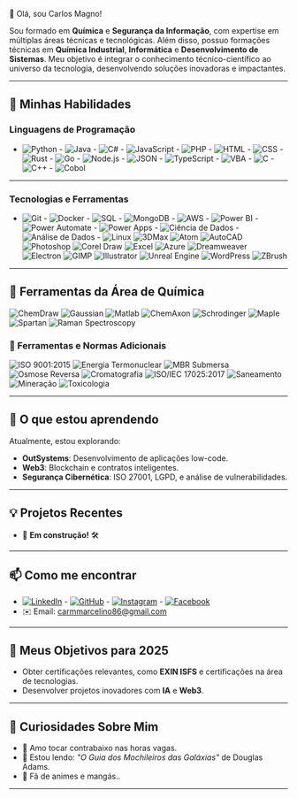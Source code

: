 👋 Olá, sou Carlos Magno! 

Sou formado em **Química** e **Segurança da Informação**, com expertise em múltiplas áreas técnicas e tecnológicas. Além disso, possuo formações técnicas em **Química Industrial**, **Informática** e **Desenvolvimento de Sistemas**. Meu objetivo é integrar o conhecimento técnico-científico ao universo da tecnologia, desenvolvendo soluções inovadoras e impactantes.

---

## 🚀 Minhas Habilidades

### **Linguagens de Programação**
- ![Python](https://img.shields.io/badge/-Python-3776AB?logo=python&logoColor=white) - ![Java](https://img.shields.io/badge/-Java-007396?logo=java&logoColor=white) - ![C#](https://img.shields.io/badge/-C%23-239120?logo=csharp&logoColor=white) - ![JavaScript](https://img.shields.io/badge/-JavaScript-F7DF1E?logo=javascript&logoColor=black) - ![PHP](https://img.shields.io/badge/-PHP-777BB4?logo=php&logoColor=white) - ![HTML](https://img.shields.io/badge/-HTML5-E34F26?logo=html5&logoColor=white) - ![CSS](https://img.shields.io/badge/-CSS3-1572B6?logo=css3&logoColor=white) - ![Rust](https://img.shields.io/badge/-Rust-000000?logo=rust&logoColor=white) - ![Go](https://img.shields.io/badge/-Go-00ADD8?logo=go&logoColor=white) - ![Node.js](https://img.shields.io/badge/-Node.js-339933?logo=node.js&logoColor=white) - ![JSON](https://img.shields.io/badge/-JSON-000000?logo=json&logoColor=white) - ![TypeScript](https://img.shields.io/badge/-TypeScript-3178C6?logo=typescript&logoColor=white) - ![VBA](https://img.shields.io/badge/-VBA-217346?logo=microsoft-excel&logoColor=white) - ![C](https://img.shields.io/badge/-C-A8B9CC?logo=c&logoColor=white) - ![C++](https://img.shields.io/badge/-C%2B%2B-00599C?logo=cplusplus&logoColor=white) - ![Cobol](https://img.shields.io/badge/-COBOL-FF9900?logo=cobol&logoColor=white)

---

### **Tecnologias e Ferramentas**
- ![Git](https://img.shields.io/badge/-Git-F05032?logo=git&logoColor=white) - ![Docker](https://img.shields.io/badge/-Docker-2496ED?logo=docker&logoColor=white) - ![SQL](https://img.shields.io/badge/-SQL-4479A1?logo=mysql&logoColor=white) - ![MongoDB](https://img.shields.io/badge/-MongoDB-47A248?logo=mongodb&logoColor=white) - ![AWS](https://img.shields.io/badge/-AWS-FF9900?logo=amazon-aws&logoColor=white) - ![Power BI](https://img.shields.io/badge/-Power%20BI-F2C811?logo=power-bi&logoColor=black) - ![Power Automate](https://img.shields.io/badge/-Power%20Automate-0066CC?logo=power-automate&logoColor=white) - ![Power Apps](https://img.shields.io/badge/-Power%20Apps-742774?logo=power-apps&logoColor=white) - ![Ciência de Dados](https://img.shields.io/badge/-Ciência%20de%20Dados-4CAF50?logo=data&logoColor=white) - ![Análise de Dados](https://img.shields.io/badge/-Análise%20de%20Dados-1D3557?logo=data&logoColor=white) - ![Linux](https://img.shields.io/badge/-Linux-FCC624?logo=linux&logoColor=black) ![3DMax](https://img.shields.io/badge/-3DMax-0E8A7F?logo=3dsmax&logoColor=white) ![Atom](https://img.shields.io/badge/-Atom-66595C?logo=atom&logoColor=white) ![AutoCAD](https://img.shields.io/badge/-AutoCAD-FFC107?logo=autocad&logoColor=white) ![Photoshop](https://img.shields.io/badge/-Photoshop-31A8FF?logo=adobephotoshop&logoColor=white) ![Corel Draw](https://img.shields.io/badge/-CorelDraw-006F99?logo=coreldraw&logoColor=white) ![Excel](https://img.shields.io/badge/-Excel-217346?logo=microsoftexcel&logoColor=white) ![Azure](https://img.shields.io/badge/-Azure-0089D6?logo=microsoftazure&logoColor=white) ![Dreamweaver](https://img.shields.io/badge/-Dreamweaver-6DB33F?logo=adobedreamweaver&logoColor=white) ![Electron](https://img.shields.io/badge/-Electron-47848F?logo=electron&logoColor=white) ![GIMP](https://img.shields.io/badge/-GIMP-5C2D91?logo=gimp&logoColor=white) ![Illustrator](https://img.shields.io/badge/-Illustrator-FF9A00?logo=adobeillustrator&logoColor=white) ![Unreal Engine](https://img.shields.io/badge/-UnrealEngine-00C6FF?logo=unrealengine&logoColor=white) ![WordPress](https://img.shields.io/badge/-WordPress-21759B?logo=wordpress&logoColor=white) ![ZBrush](https://img.shields.io/badge/-ZBrush-6A2D91?logo=zbrush&logoColor=white)

---
          
## 🧪 Ferramentas da Área de Química

![ChemDraw](https://img.shields.io/badge/-ChemDraw-004B87?logo=chemistry&logoColor=white) ![Gaussian](https://img.shields.io/badge/-Gaussian-FF0000?logo=gaussian&logoColor=white) ![Matlab](https://img.shields.io/badge/-Matlab-0076A8?logo=matlab&logoColor=white) ![ChemAxon](https://img.shields.io/badge/-ChemAxon-013A7A?logo=chemistry&logoColor=white) ![Schrodinger](https://img.shields.io/badge/-Schrodinger-00A1A7?logo=schrodinger&logoColor=white) ![Maple](https://img.shields.io/badge/-Maple-F1C232?logo=maple&logoColor=white) ![Spartan](https://img.shields.io/badge/-Spartan-4A7A00?logo=spartan&logoColor=white) ![Raman Spectroscopy](https://img.shields.io/badge/-Raman_Spectroscopy-FFD700?logo=spectroscopy&logoColor=white)

### 🔧 Ferramentas e Normas Adicionais

![ISO 9001:2015](https://img.shields.io/badge/-ISO%209001%3A2015-003C71?logo=iso&logoColor=white) ![Energia Termonuclear](https://img.shields.io/badge/-Energia%20Termonuclear-FF6347?logo=nuclear&logoColor=white)
![MBR Submersa](https://img.shields.io/badge/-MBR%20Submersa-0072BB?logo=water&logoColor=white) ![Osmose Reversa](https://img.shields.io/badge/-Osmose%20Reversa-1E90FF?logo=water&logoColor=white) ![Cromatografia](https://img.shields.io/badge/-Cromatografia-FFD700?logo=chemistry&logoColor=white) ![ISO/IEC 17025:2017](https://img.shields.io/badge/-ISO%2FIEC%2017025%3A2017-003C71?logo=iso&logoColor=white) ![Saneamento](https://img.shields.io/badge/-Saneamento-008C99?logo=water&logoColor=white) ![Mineração](https://img.shields.io/badge/-Mineração-5C4033?logo=industry&logoColor=white) ![Toxicologia](https://img.shields.io/badge/-Toxicologia-FF6F61?logo=medical&logoColor=white) 

---

## 🌱 O que estou aprendendo

Atualmente, estou explorando:
- **OutSystems**: Desenvolvimento de aplicações low-code.
- **Web3**: Blockchain e contratos inteligentes.
- **Segurança Cibernética**: ISO 27001, LGPD, e análise de vulnerabilidades.

---

## 💡 Projetos Recentes
- 🚧 **Em construção!** 🛠️

---

## 📫 Como me encontrar

- [![LinkedIn](https://img.shields.io/badge/-LinkedIn-0A66C2?logo=linkedin&logoColor=white)](https://www.linkedin.com/in/carlos-magno-marcelino-619ab9186/) - [![GitHub](https://img.shields.io/badge/-GitHub-181717?logo=github&logoColor=white)](https://github.com/Cmmagnus) - [![Instagram](https://img.shields.io/badge/-Instagram-E4405F?logo=instagram&logoColor=white)](https://www.instagram.com/marcelinocarlosmagno/) - [![Facebook](https://img.shields.io/badge/-Facebook-1877F2?logo=facebook&logoColor=white)](https://www.facebook.com/carlosmagno.marcelino.7/)
- ✉️ Email: carmmarcelino86@gmail.com

---

## 🎯 Meus Objetivos para 2025

- Obter certificações relevantes, como **EXIN ISFS** e certificações na área de tecnologias.
- Desenvolver projetos inovadores com **IA** e **Web3**.

---

## 🌟 Curiosidades Sobre Mim

- 🎸 Amo tocar contrabaixo nas horas vagas.
- 📖 Estou lendo: *"O Guia dos Mochileiros das Galáxias"* de Douglas Adams.
- 🌸 Fã de animes e mangás..

---
